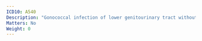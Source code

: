```yaml
---
ICD10: A540
Description: "Gonococcal infection of lower genitourinary tract without periurethral or accessory gland abscess"
Matters: No
Weight: 0
---
```


